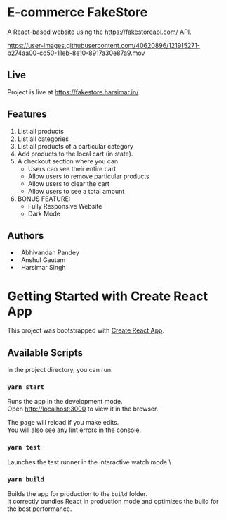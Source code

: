 # E-commerce FakeStore
A React-based website using the https://fakestoreapi.com/ API.


https://user-images.githubusercontent.com/40620896/121915271-b274aa00-cd50-11eb-8e10-8917a30e87a9.mov

## Live
Project is live at https://fakestore.harsimar.in/

## Features
1. List all products
2. List all categories
3. List all products of a particular category
4. Add products to the local cart (in state).
5. A checkout section where you can
   - Users can see their entire cart
   - Allow users to remove particular products
   - Allow users to clear the cart
   - Allow users to see a total amount
6. BONUS FEATURE:
   - Fully Responsive Website
   - Dark Mode

## Authors
- &nbsp; Abhivandan Pandey
- &nbsp; Anshul Gautam
- &nbsp; Harsimar Singh


# Getting Started with Create React App

This project was bootstrapped with [Create React App](https://github.com/facebook/create-react-app).

## Available Scripts

In the project directory, you can run:

### `yarn start`

Runs the app in the development mode.\
Open [http://localhost:3000](http://localhost:3000) to view it in the browser.

The page will reload if you make edits.\
You will also see any lint errors in the console.

### `yarn test`

Launches the test runner in the interactive watch mode.\

### `yarn build`

Builds the app for production to the `build` folder.\
It correctly bundles React in production mode and optimizes the build for the best performance.
